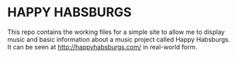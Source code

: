 # HAPPY HABSBURGS

This repo contains the working files for a simple site to allow me to
display music and basic information about a music project called Happy
Habsburgs. It can be seen at http://happyhabsburgs.com/ in real-world form.
